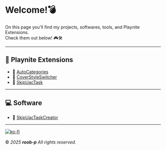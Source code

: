 # Welcome!💣

On this page you'll find my projects, softwares, tools, and Playnite Extensions.  
Check them out below! 🎮🛠️  

---

## 🧩 Playnite Extensions
- 🎯 [AutoCategories](https://roob-p.github.io/AutoCategories-PlayniteExtension/)
- 🎨 [CoverStyleSwitcher](https://roob-p.github.io/CoverStyleSwitcher-PlayniteExtension/)
- 🚀 [SkipUacTask](https://roob-p.github.io/SkipUacTask-PlayniteExtension/)

---

## 💻 Software
- 🚀 [SkipUacTaskCreator](https://roob-p.github.io/SkipUacTaskCreator/)

---

[![ko-fi](https://ko-fi.com/img/githubbutton_sm.svg)](https://ko-fi.com/E1E214R1KB)  
&nbsp;  
&copy; *2025* ***roob-p*** *All rights reserved.*
